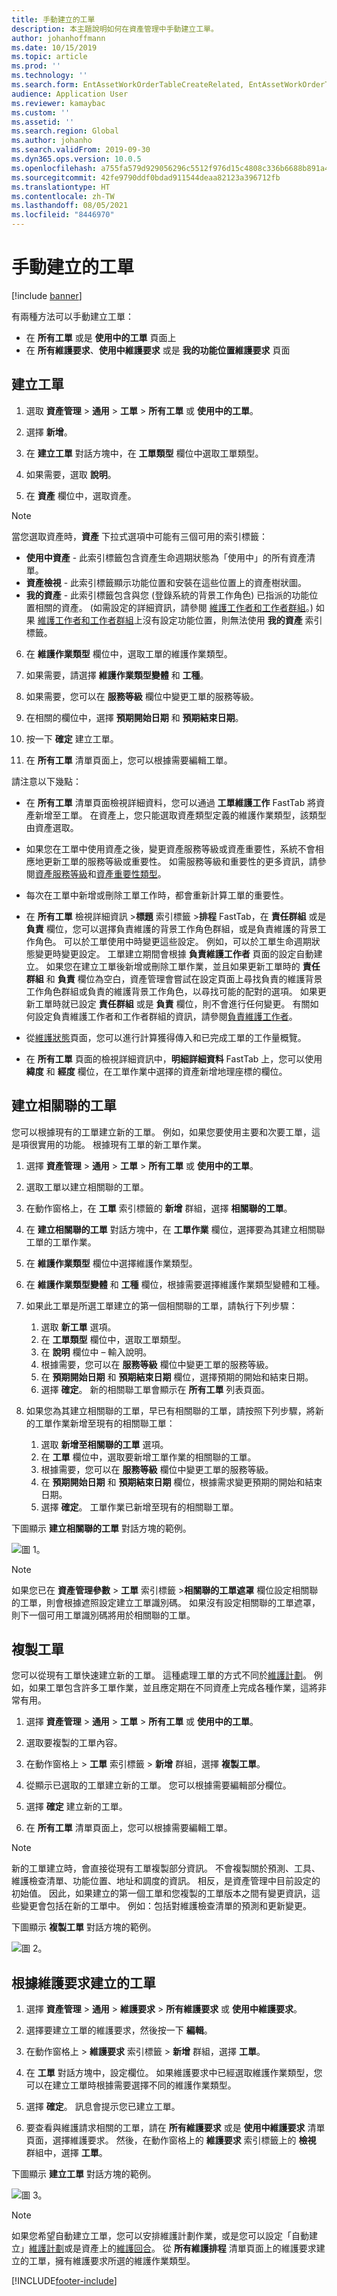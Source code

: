 ```yaml
---
title: 手動建立的工單
description: 本主題說明如何在資產管理中手動建立工單。
author: johanhoffmann
ms.date: 10/15/2019
ms.topic: article
ms.prod: ''
ms.technology: ''
ms.search.form: EntAssetWorkOrderTableCreateRelated, EntAssetWorkOrderTableCreate, EntAssetWorkOrderTableCopy
audience: Application User
ms.reviewer: kamaybac
ms.custom: ''
ms.assetid: ''
ms.search.region: Global
ms.author: johanho
ms.search.validFrom: 2019-09-30
ms.dyn365.ops.version: 10.0.5
ms.openlocfilehash: a755fa579d929056296c5512f976d15c4808c336b6688b891a4712051e15e9a1
ms.sourcegitcommit: 42fe9790ddf0bdad911544deaa82123a396712fb
ms.translationtype: HT
ms.contentlocale: zh-TW
ms.lasthandoff: 08/05/2021
ms.locfileid: "8446970"
---
```

# <a name="manually-created-work-orders"></a>手動建立的工單

[!include [banner](../../includes/banner.md)]


有兩種方法可以手動建立工單：

- 在 **所有工單** 或是 **使用中的工單** 頁面上 
- 在 **所有維護要求**、**使用中維護要求** 或是 **我的功能位置維護要求** 頁面 

## <a name="create-work-order"></a>建立工單

1. 選取 **資產管理** > **通用** > **工單** > **所有工單** 或 **使用中的工單**。

2. 選擇 **新增**。

3. 在 **建立工單** 對話方塊中，在 **工單類型** 欄位中選取工單類型。

4. 如果需要，選取 **說明**。

5. 在 **資產** 欄位中，選取資產。

>[!NOTE]
>當您選取資產時，**資產** 下拉式選項中可能有三個可用的索引標籤： 

- **使用中資產** - 此索引標籤包含資產生命週期狀態為「使用中」的所有資產清單。 
- **資產檢視** - 此索引標籤顯示功能位置和安裝在這些位置上的資產樹狀圖。
- **我的資產** - 此索引標籤包含與您 (登錄系統的背景工作角色) 已指派的功能位置相關的資產。 (如需設定的詳細資訊，請參閱 [維護工作者和工作者群組](../setup-for-objects/workers-and-worker-groups.md)。) 如果 [維護工作者和工作者群組](../setup-for-objects/workers-and-worker-groups.md)上沒有設定功能位置，則無法使用 **我的資產** 索引標籤。 

6. 在 **維護作業類型** 欄位中，選取工單的維護作業類型。

7. 如果需要，請選擇 **維護作業類型變體** 和 **工種**。

8. 如果需要，您可以在 **服務等級** 欄位中變更工單的服務等級。

9. 在相關的欄位中，選擇 **預期開始日期** 和 **預期結束日期**。

10. 按一下 **確定** 建立工單。

11. 在 **所有工單** 清單頁面上，您可以根據需要編輯工單。

請注意以下幾點：

- 在 **所有工單** 清單頁面檢視詳細資料，您可以通過 **工單維護工作** FastTab 將資產新增至工單。 在資產上，您只能選取資產類型定義的維護作業類型，該類型由資產選取。  

- 如果您在工單中使用資產之後，變更資產服務等級或資產重要性，系統不會相應地更新工單的服務等級或重要性。 如需服務等級和重要性的更多資訊，請參閱[資產服務等級](../setup-for-objects/object-priorities.md)和[資產重要性類型](../setup-for-objects/object-criticalities.md)。

- 每次在工單中新增或刪除工單工作時，都會重新計算工單的重要性。

- 在 **所有工單** 檢視詳細資訊 >**標題** 索引標籤 >**排程** FastTab，在 **責任群組** 或是 **負責** 欄位，您可以選擇負責維護的背景工作角色群組，或是負責維護的背景工作角色。 可以於工單使用中時變更這些設定。 例如，可以於工單生命週期狀態變更時變更設定。 工單建立期間會根據 **負責維護工作者** 頁面的設定自動建立。 如果您在建立工單後新增或刪除工單作業，並且如果更新工單時的 **責任群組** 和 **負責** 欄位為空白，資產管理會嘗試在設定頁面上尋找負責的維護背景工作角色群組或負責的維護背景工作角色，以尋找可能的配對的選項。 如果更新工單時就已設定 **責任群組** 或是 **負責** 欄位，則不會進行任何變更。 有關如何設定負責維護工作者和工作者群組的資訊，請參閱[負責維護工作者](../setup-for-maintenance-requests/responsible-workers.md)。

- 從[維護狀態](../controlling-and-reporting/maintenance-status.md)頁面，您可以進行計算獲得傳入和已完成工單的工作量概覽。  

- 在 **所有工單** 頁面的檢視詳細資訊中，**明細詳細資料** FastTab 上，您可以使用 **緯度** 和 **經度** 欄位，在工單作業中選擇的資產新增地理座標的欄位。  


## <a name="create-related-work-order"></a>建立相關聯的工單

您可以根據現有的工單建立新的工單。 例如，如果您要使用主要和次要工單，這是項很實用的功能。 根據現有工單的新工單作業。

1. 選擇 **資產管理** > **通用** > **工單** > **所有工單** 或 **使用中的工單**。

2. 選取工單以建立相關聯的工單。

3. 在動作窗格上，在 **工單** 索引標籤的 **新增** 群組，選擇 **相關聯的工單**。

4. 在 **建立相關聯的工單** 對話方塊中，在 **工單作業** 欄位，選擇要為其建立相關聯工單的工單作業。

5. 在 **維護作業類型** 欄位中選擇維護作業類型。

6. 在 **維護作業類型變體** 和 **工種** 欄位，根據需要選擇維護作業類型變體和工種。

7. 如果此工單是所選工單建立的第一個相關聯的工單，請執行下列步驟：
    1. 選取 **新工單** 選項。
    2. 在 **工單類型** 欄位中，選取工單類型。
    3. 在 **說明** 欄位中 – 輸入說明。
    4. 根據需要，您可以在 **服務等級** 欄位中變更工單的服務等級。
    5. 在 **預期開始日期** 和 **預期結束日期** 欄位，選擇預期的開始和結束日期。
    6. 選擇 **確定**。 新的相關聯工單會顯示在 **所有工單** 列表頁面。  

8. 如果您為其建立相關聯的工單，早已有相關聯的工單，請按照下列步驟，將新的工單作業新增至現有的相關聯工單：
    1. 選取 **新增至相關聯的工單** 選項。
    2. 在 **工單** 欄位中，選取要新增工單作業的相關聯的工單。
    3. 根據需要，您可以在 **服務等級** 欄位中變更工單的服務等級。
    4. 在 **預期開始日期** 和 **預期結束日期** 欄位，根據需求變更預期的開始和結束日期。
    5. 選擇 **確定**。 工單作業已新增至現有的相關聯工單。

下圖顯示 **建立相關聯的工單** 對話方塊的範例。

![圖 1。](media/03-work-orders.png)

>[!NOTE]
>如果您已在 **資產管理參數** > **工單** 索引標籤 >**相關聯的工單遮罩** 欄位設定相關聯的工單，則會根據遮照設定建立工單識別碼。 如果沒有設定相關聯的工單遮罩，則下一個可用工單識別碼將用於相關聯的工單。

## <a name="copy-a-work-order"></a>複製工單

您可以從現有工單快速建立新的工單。 這種處理工單的方式不同於[維護計劃](../preventive-and-reactive-maintenance/maintenance-plans.md)。 例如，如果工單包含許多工單作業，並且應定期在不同資產上完成各種作業，這將非常有用。

1. 選擇 **資產管理** > **通用** > **工單** > **所有工單** 或 **使用中的工單**。

2. 選取要複製的工單內容。

3. 在動作窗格上 > **工單** 索引標籤 > **新增** 群組，選擇 **複製工單**。

4. 從顯示已選取的工單建立新的工單。 您可以根據需要編輯部分欄位。

5. 選擇 **確定** 建立新的工單。

6. 在 **所有工單** 清單頁面上，您可以根據需要編輯工單。

>[!NOTE]
>新的工單建立時，會直接從現有工單複製部分資訊。 不會複製關於預測、工具、維護檢查清單、功能位置、地址和調度的資訊。 相反，是資產管理中目前設定的初始值。 因此，如果建立的第一個工單和您複製的工單版本之間有變更資訊，這些變更會包括在新的工單中。 例如：包括對維護檢查清單的預測和更新變更。

下圖顯示 **複製工單** 對話方塊的範例。

![圖 2。](media/04-work-orders.png)


## <a name="create-a-work-order-based-on-a-maintenance-request"></a>根據維護要求建立的工單

1. 選擇 **資產管理** > **通用** > **維護要求** > **所有維護要求** 或 **使用中維護要求**。

2. 選擇要建立工單的維護要求，然後按一下 **編輯**。

3. 在動作窗格上 > **維護要求** 索引標籤 > **新增** 群組，選擇 **工單**。

4. 在 **工單** 對話方塊中，設定欄位。 如果維護要求中已經選取維護作業類型，您可以在建立工單時根據需要選擇不同的維護作業類型。

5. 選擇 **確定**。 訊息會提示您已建立工單。

6. 要查看與維護請求相關的工單，請在 **所有維護要求** 或是 **使用中維護要求** 清單頁面，選擇維護要求。 然後，在動作窗格上的 **維護要求** 索引標籤上的 **檢視** 群組中，選擇 **工單**。


下圖顯示 **建立工單** 對話方塊的範例。

![圖 3。](media/05-work-orders.png)


>[!NOTE]
>如果您希望自動建立工單，您可以安排維護計劃作業，或是您可以設定「自動建立」[維護計劃](../preventive-and-reactive-maintenance/maintenance-plans.md)或是資產上的[維護回合](../preventive-and-reactive-maintenance/maintenance-rounds.md)。 從 **所有維護排程** 清單頁面上的維護要求建立的工單，擁有維護要求所選的維護作業類型。



[!INCLUDE[footer-include](../../../includes/footer-banner.md)]